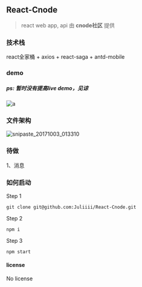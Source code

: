 ## React-Cnode

> react web app, api 由 **cnode社区** 提供

###  技术栈
react全家桶 + axios + react-saga + antd-mobile

###  demo
##### ps: 暂时没有提高live demo，见谅
![a](https://user-images.githubusercontent.com/23744602/31090988-1f432d4e-a7dc-11e7-8969-b31a29e44c6e.gif)

### 文件架构
![snipaste_20171003_013310](https://user-images.githubusercontent.com/23744602/31090948-04e1ed50-a7dc-11e7-96cc-ccdd4bd14110.png)


### 待做

1、消息

###  如何启动
Step 1
```
git clone git@github.com:Juliiii/React-Cnode.git
```

Step 2
```
npm i
```

Step 3
```
npm start
```
#### license

No license

